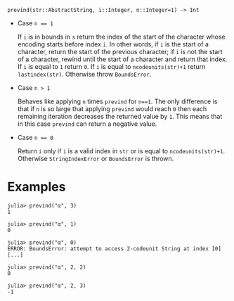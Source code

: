 ```
prevind(str::AbstractString, i::Integer, n::Integer=1) -> Int
```

  * Case `n == 1`

    If `i` is in bounds in `s` return the index of the start of the character whose encoding starts before index `i`. In other words, if `i` is the start of a character, return the start of the previous character; if `i` is not the start of a character, rewind until the start of a character and return that index. If `i` is equal to `1` return `0`. If `i` is equal to `ncodeunits(str)+1` return `lastindex(str)`. Otherwise throw `BoundsError`.
  * Case `n > 1`

    Behaves like applying `n` times `prevind` for `n==1`. The only difference is that if `n` is so large that applying `prevind` would reach `0` then each remaining iteration decreases the returned value by `1`. This means that in this case `prevind` can return a negative value.
  * Case `n == 0`

    Return `i` only if `i` is a valid index in `str` or is equal to `ncodeunits(str)+1`. Otherwise `StringIndexError` or `BoundsError` is thrown.

# Examples

```jldoctest
julia> prevind("α", 3)
1

julia> prevind("α", 1)
0

julia> prevind("α", 0)
ERROR: BoundsError: attempt to access 2-codeunit String at index [0]
[...]

julia> prevind("α", 2, 2)
0

julia> prevind("α", 2, 3)
-1
```
